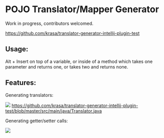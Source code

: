 # POJO Translator/Mapper Generator
Work in progress, contributors welcomed.

https://github.com/krasa/translator-generator-intellij-plugin-test
## Usage:
Alt + Insert on top of a variable, or inside of a method which takes one parameter and returns one, or takes two and returns none.

## Features:

Generating translators:

![](http://i.imgur.com/DOMa9FN.gif)
https://github.com/krasa/translator-generator-intellij-plugin-test/blob/master/src/main/java/Translator.java

Generating getter/setter calls: 

![]( http://i.imgur.com/mDnEmPj.gif) 
